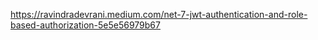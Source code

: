 https://ravindradevrani.medium.com/net-7-jwt-authentication-and-role-based-authorization-5e5e56979b67

